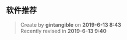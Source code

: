 ## 软件推荐

> Create by **gintangible** on **2019-6-13 8:43**  
> Recently revised in **2019-6-13 9:40**